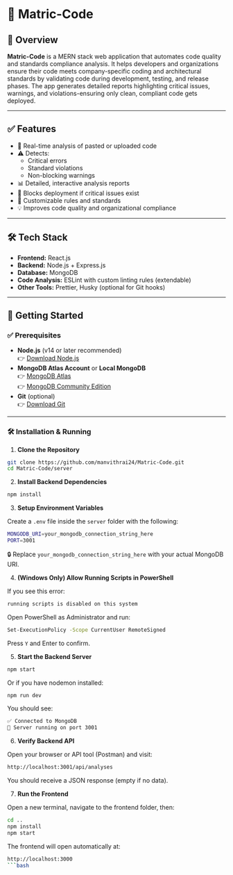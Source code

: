 # 🚦 Matric-Code

## 📌 Overview

**Matric-Code** is a MERN stack web application that automates code quality and standards compliance analysis. It helps developers and organizations ensure their code meets company-specific coding and architectural standards by validating code during development, testing, and release phases. The app generates detailed reports highlighting critical issues, warnings, and violations-ensuring only clean, compliant code gets deployed.

---

## ✅ Features

- 🧠 Real-time analysis of pasted or uploaded code  
- ⚠️ Detects:
  - Critical errors
  - Standard violations
  - Non-blocking warnings  
- 📊 Detailed, interactive analysis reports  
- 🚫 Blocks deployment if critical issues exist  
- 🧩 Customizable rules and standards  
- 💡 Improves code quality and organizational compliance  

---

## 🛠️ Tech Stack

- **Frontend:** React.js  
- **Backend:** Node.js + Express.js  
- **Database:** MongoDB  
- **Code Analysis:** ESLint with custom linting rules (extendable)  
- **Other Tools:** Prettier, Husky (optional for Git hooks)  

---

## 🚀 Getting Started

### ✅ Prerequisites

- **Node.js** (v14 or later recommended)  
  👉 [Download Node.js](https://nodejs.org/)  
- **MongoDB Atlas Account** or **Local MongoDB**  
  👉 [MongoDB Atlas](https://www.mongodb.com/cloud/atlas)  
  👉 [MongoDB Community Edition](https://www.mongodb.com/try/download/community)  
- **Git** (optional)  
  👉 [Download Git](https://git-scm.com/downloads)  

---

### 🛠️ Installation & Running

1. **Clone the Repository**
```bash
git clone https://github.com/manvithrai24/Matric-Code.git
cd Matric-Code/server
```

2. **Install Backend Dependencies**
```bash
npm install
```


3. **Setup Environment Variables**

Create a `.env` file inside the `server` folder with the following:
```bash
MONGODB_URI=your_mongodb_connection_string_here
PORT=3001
```


🔒 Replace `your_mongodb_connection_string_here` with your actual MongoDB URI.

4. **(Windows Only) Allow Running Scripts in PowerShell**

If you see this error:

```bash
running scripts is disabled on this system
```

Open PowerShell as Administrator and run:
```bash
Set-ExecutionPolicy -Scope CurrentUser RemoteSigned
```

Press `Y` and Enter to confirm.

5. **Start the Backend Server**
```bash
npm start
```
Or if you have nodemon installed:
```bash
npm run dev
```

You should see:
```bash
✅ Connected to MongoDB
🚀 Server running on port 3001
```

6. **Verify Backend API**

Open your browser or API tool (Postman) and visit:
```bash
http://localhost:3001/api/analyses
```

You should receive a JSON response (empty if no data).

7. **Run the Frontend**

Open a new terminal, navigate to the frontend folder, then:
```bash
cd ..
npm install
npm start
```
The frontend will open automatically at:
```bash
http://localhost:3000
```bash

